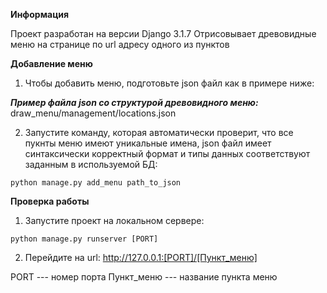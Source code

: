 **Информация**

Проект разработан на версии Django 3.1.7
Отрисовывает древовидные меню на странице по url адресу одного из пунктов

**Добавление меню**

1. Чтобы добавить меню, подготовьте json файл как в примере ниже:

***Пример файла json со структурой древовидного меню:***
draw_menu/management/locations.json

2. Запустите команду, которая автоматически проверит, что все пукнты меню имеют уникальные имена,
json файл имеет синтаксически корректный формат и типы данных соответствуют заданным в используемой БД:

```
python manage.py add_menu path_to_json
```

**Проверка работы**

1. Запустите проект на локальном сервере:

```
python manage.py runserver [PORT]
```

2. Перейдите на url: http://127.0.0.1:[PORT]/[Пункт_меню]

PORT --- номер порта
Пункт_меню --- название пункта меню